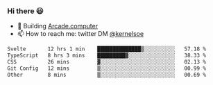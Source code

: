 ### Hi there 😃

- 🔨 Building [Arcade.computer](https://arcade.computer)
- 📫 How to reach me: twitter DM [@kernelsoe](https://twitter.com/kernelsoe)

<!--START_SECTION:waka-->

```txt
Svelte       12 hrs 1 min    ██████████████▒░░░░░░░░░░   57.18 %
TypeScript   8 hrs 3 mins    █████████▓░░░░░░░░░░░░░░░   38.33 %
CSS          26 mins         ▓░░░░░░░░░░░░░░░░░░░░░░░░   02.13 %
Git Config   12 mins         ▒░░░░░░░░░░░░░░░░░░░░░░░░   00.99 %
Other        8 mins          ▒░░░░░░░░░░░░░░░░░░░░░░░░   00.69 %
```

<!--END_SECTION:waka-->

